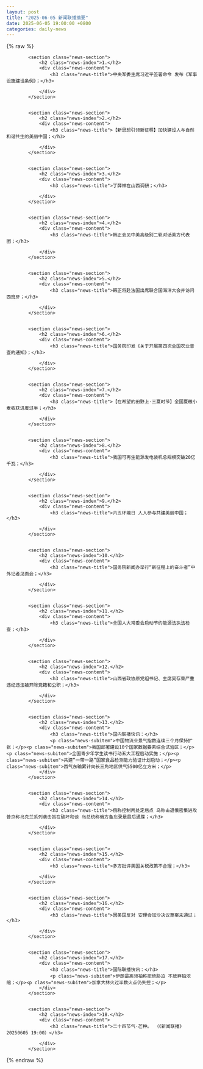 ```yaml
---
layout: post
title: "2025-06-05 新闻联播摘要"
date: 2025-06-05 19:00:00 +0800
categories: daily-news
---
```

    
    
{% raw %}
<div class="news-container">

            <section class="news-section">
                <h2 class="news-index">1.</h2>
                <div class="news-content">
                    <h3 class="news-title">中央军委主席习近平签署命令 发布《军事设施建设条例》；</h3>
                    
                </div>
            </section>
            

            <section class="news-section">
                <h2 class="news-index">2.</h2>
                <div class="news-content">
                    <h3 class="news-title">【新思想引领新征程】加快建设人与自然和谐共生的美丽中国；</h3>
                    
                </div>
            </section>
            

            <section class="news-section">
                <h2 class="news-index">3.</h2>
                <div class="news-content">
                    <h3 class="news-title">丁薛祥在山西调研；</h3>
                    
                </div>
            </section>
            

            <section class="news-section">
                <h2 class="news-index">4.</h2>
                <div class="news-content">
                    <h3 class="news-title">韩正会见中美高级别二轨对话美方代表团；</h3>
                    
                </div>
            </section>
            

            <section class="news-section">
                <h2 class="news-index">5.</h2>
                <div class="news-content">
                    <h3 class="news-title">韩正将赴法国出席联合国海洋大会并访问西班牙；</h3>
                    
                </div>
            </section>
            

            <section class="news-section">
                <h2 class="news-index">6.</h2>
                <div class="news-content">
                    <h3 class="news-title">国务院印发《关于开展第四次全国农业普查的通知》；</h3>
                    
                </div>
            </section>
            

            <section class="news-section">
                <h2 class="news-index">7.</h2>
                <div class="news-content">
                    <h3 class="news-title">【在希望的田野上·三夏时节】全国夏粮小麦收获进度过半；</h3>
                    
                </div>
            </section>
            

            <section class="news-section">
                <h2 class="news-index">8.</h2>
                <div class="news-content">
                    <h3 class="news-title">我国可再生能源发电装机总规模突破20亿千瓦；</h3>
                    
                </div>
            </section>
            

            <section class="news-section">
                <h2 class="news-index">9.</h2>
                <div class="news-content">
                    <h3 class="news-title">六五环境日 人人参与共建美丽中国；</h3>
                    
                </div>
            </section>
            

            <section class="news-section">
                <h2 class="news-index">10.</h2>
                <div class="news-content">
                    <h3 class="news-title">国务院新闻办举行“新征程上的奋斗者”中外记者见面会；</h3>
                    
                </div>
            </section>
            

            <section class="news-section">
                <h2 class="news-index">11.</h2>
                <div class="news-content">
                    <h3 class="news-title">全国人大常委会启动节约能源法执法检查；</h3>
                    
                </div>
            </section>
            

            <section class="news-section">
                <h2 class="news-index">12.</h2>
                <div class="news-content">
                    <h3 class="news-title">山西省政协原党组书记、主席吴存荣严重违纪违法被开除党籍和公职；</h3>
                    
                </div>
            </section>
            

            <section class="news-section">
                <h2 class="news-index">13.</h2>
                <div class="news-content">
                    <h3 class="news-title">国内联播快讯：</h3>
                    <p class="news-subitem">中国物流业景气指数连续三个月保持扩张；</p><p class="news-subitem">我国部署建设10个国家数据要素综合试验区；</p><p class="news-subitem">全国青少年学生读书行动五大工程启动实施；</p><p class="news-subitem">共建“一带一路”国家食品检测能力验证计划启动；</p><p class="news-subitem">西气东输累计向长三角地区供气5500亿立方米；</p>
                </div>
            </section>
            

            <section class="news-section">
                <h2 class="news-index">14.</h2>
                <div class="news-content">
                    <h3 class="news-title">俄称控制两处定居点 乌称击退俄密集进攻 普京称乌克兰系列袭击旨在破坏和谈 乌总统称俄方备忘录是最后通牒；</h3>
                    
                </div>
            </section>
            

            <section class="news-section">
                <h2 class="news-index">15.</h2>
                <div class="news-content">
                    <h3 class="news-title">多方批评美国关税政策不合理；</h3>
                    
                </div>
            </section>
            

            <section class="news-section">
                <h2 class="news-index">16.</h2>
                <div class="news-content">
                    <h3 class="news-title">因美国反对 安理会加沙决议草案未通过；</h3>
                    
                </div>
            </section>
            

            <section class="news-section">
                <h2 class="news-index">17.</h2>
                <div class="news-content">
                    <h3 class="news-title">国际联播快讯：</h3>
                    <p class="news-subitem">伊朗最高领袖称拒绝胁迫 不放弃铀浓缩；</p><p class="news-subitem">加拿大林火过半数火点仍失控；</p>
                </div>
            </section>
            

            <section class="news-section">
                <h2 class="news-index">18.</h2>
                <div class="news-content">
                    <h3 class="news-title">二十四节气·芒种。 （《新闻联播》 20250605 19:00）</h3>
                    
                </div>
            </section>
            
</div>
{% endraw %}